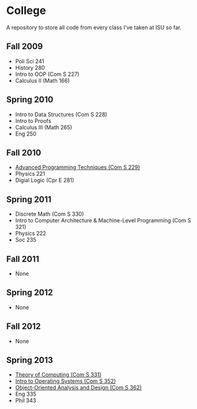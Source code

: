 College
=======

A repository to store all code from every class I've taken at ISU so far.

## Fall 2009
* Poli Sci 241
* History 280
* Intro to OOP (Com S 227)
* Calculus II (Math 166)

## Spring 2010
* Intro to Data Structures (Com S 228)
* Intro to Proofs
* Calculus III (Math 265)
* Eng 250

## Fall 2010
* [Advanced Programming Techniques (Com S 229)][coms229]
* Physics 221
* Digial Logic (Cpr E 281)

## Spring 2011
* Discrete Math (Com S 330)
* Intro to Computer Architecture & Machine-Level Programming (Com S 321)
* Physics 222
* Soc 235

## Fall 2011
* None

## Spring 2012
* None

## Fall 2012
* None

## Spring 2013
* [Theory of Computing (Com S 331)][coms331]
* [Intro to Operating Systems (Com S 352)][coms352]
* [Object-Oriented Analysis and Design (Com S 362)][coms362]
* Eng 335
* Phil 343

[coms229]: cs229/
[coms331]: cs331/
[coms352]: cs352/
[coms362]: http://github.com/jdavis/nebulous-adventure
